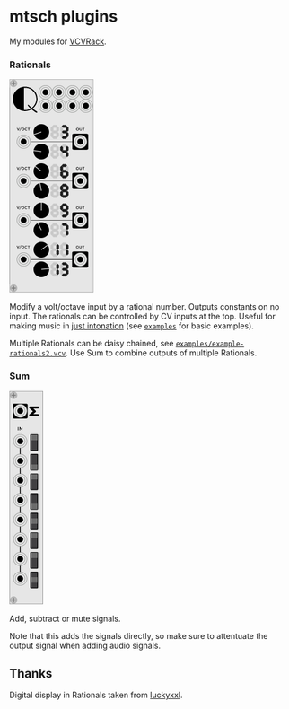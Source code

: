 # mtsch plugins

My modules for [VCVRack](https://github.com/VCVRack/Rack).

### Rationals

![rationals](images/Rationals.png)

Modify a volt/octave input by a rational number. Outputs constants on no input.
The rationals can be controlled by CV inputs at the top. Useful for making
music in [just intonation](https://en.wikipedia.org/wiki/Just_intonation) (see
[`examples`](examples) for basic examples).

Multiple Rationals can be daisy chained, see
[`examples/example-rationals2.vcv`](examples/example-rationals2.vcv). Use Sum to
combine outputs of multiple Rationals.

### Sum

![sum](images/Sum.png)

Add, subtract or mute signals.

Note that this adds the signals directly, so make sure to attentuate the output
signal when adding audio signals.

## Thanks

Digital display in Rationals taken from
[luckyxxl](https://github.com/luckyxxl/vcv_luckyxxl).
